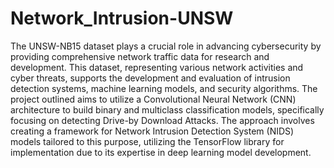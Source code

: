 # Network_Intrusion-UNSW

The UNSW-NB15 dataset plays a crucial role in advancing cybersecurity by providing comprehensive network traffic data for research and development. This dataset, representing various network activities and cyber threats, supports the development and evaluation of intrusion detection systems, machine learning models, and security algorithms. The project outlined aims to utilize a Convolutional Neural Network (CNN) architecture to build binary and multiclass classification models, specifically focusing on detecting Drive-by Download Attacks. The approach involves creating a framework for Network Intrusion Detection System (NIDS) models tailored to this purpose, utilizing the TensorFlow library for implementation due to its expertise in deep learning model development.
